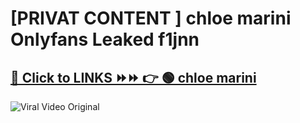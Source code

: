 
 # [PRIVAT CONTENT ] chloe marini Onlyfans Leaked f1jnn

## <h2><a href="https://clipsfans.com/chloe_marini&ref=git">🔗 Click to LINKS ⏩⏩ 👉 🟢 chloe marini </a></h2>

<a href="https://clipsfans.com/chloe_marini&ref=git" rel="nofollow" data-target="animated-image.originalLink"><img src="https://i.ibb.co.com/xMMVF88/686577567.gif" alt="Viral Video Original" style="max-width: 100%; display: inline-block;" data-target="animated-image.originalImage"></a>


